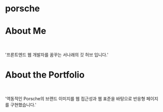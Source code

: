 # porsche

# About Me

<br>

'프론트엔드 웹 개발자를 꿈꾸는 서나래의 깃 허브 입니다.'

# About the Portfolio

<br>

'역동적인 Porsche의 브랜드 이미지를 웹 접근성과 웹 표준을 바탕으로 반응형 페이지를 구현했습니다.'

